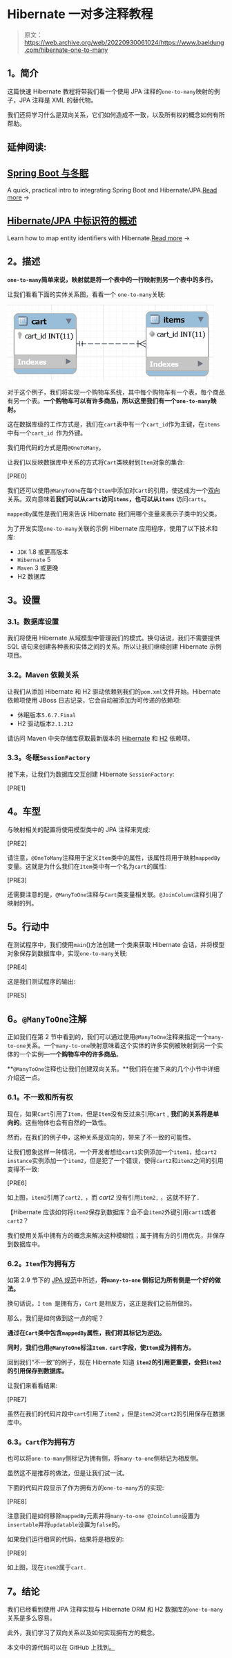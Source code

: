 # Hibernate 一对多注释教程

> 原文：<https://web.archive.org/web/20220930061024/https://www.baeldung.com/hibernate-one-to-many>

## **1。简介**

这篇快速 Hibernate 教程将带我们看一个使用 JPA 注释的`one-to-many`映射的例子，JPA 注释是 XML 的替代物。

我们还将学习什么是双向关系，它们如何造成不一致，以及所有权的概念如何有所帮助。

## 延伸阅读:

## [Spring Boot 与冬眠](/web/20221129005933/https://www.baeldung.com/spring-boot-hibernate)

A quick, practical intro to integrating Spring Boot and Hibernate/JPA.[Read more](/web/20221129005933/https://www.baeldung.com/spring-boot-hibernate) →

## [Hibernate/JPA 中标识符的概述](/web/20221129005933/https://www.baeldung.com/hibernate-identifiers)

Learn how to map entity identifiers with Hibernate.[Read more](/web/20221129005933/https://www.baeldung.com/hibernate-identifiers) →

## **2。描述**

**`one-to-many`简单来说，映射就是将一个表中的一行映射到另一个表中的多行。**

让我们看看下面的实体关系图，看看一个 `one-to-many`关联:

[![C-1](img/b0b30007c9b859a8f371cad4ed5fc2ec.png)](/web/20221129005933/https://www.baeldung.com/wp-content/uploads/2017/02/C-1.png)

对于这个例子，我们将实现一个购物车系统，其中每个购物车有一个表，每个商品有另一个表。**一个购物车可以有许多商品，所以这里我们有一个`one-to-many`映射。**

这在数据库级的工作方式是，我们在`cart`表中有一个`cart_id`作为主键，在`items`中有一个`cart_id `作为外键。

我们用代码的方式是用`@OneToMany`。

让我们以反映数据库中关系的方式将`Cart`类映射到`Item`对象的集合:

[PRE0]

我们还可以使用`@ManyToOne`在每个`Item`中添加对`Cart`的引用，使这成为一个[双向](https://web.archive.org/web/20221129005933/https://docs.jboss.org/hibernate/orm/4.1/manual/en-US/html/ch07.html#collections-bidirectional)关系。双向意味着**我们可以从`carts`访问`items`，也可以从`items`** 访问`carts`。

`mappedBy`属性是我们用来告诉 Hibernate 我们用哪个变量来表示子类中的父类。

为了开发实现`one-to-many`关联的示例 Hibernate 应用程序，使用了以下技术和库:

*   `JDK` 1.8 或更高版本
*   `Hibernate` 5
*   `Maven` 3 或更晚
*   H2 数据库

## **3。设置**

### **3.1。数据库设置**

我们将使用 Hibernate 从域模型中管理我们的模式。换句话说，我们不需要提供 SQL 语句来创建各种表和实体之间的关系。所以让我们继续创建 Hibernate 示例项目。

### **3.2。Maven 依赖关系**

让我们从添加 Hibernate 和 H2 驱动依赖到我们的`pom.xml`文件开始。Hibernate 依赖项使用 JBoss 日志记录，它会自动被添加为可传递的依赖项:

*   休眠版本`5.6.7.Final`
*   H2 驱动版本`2.1.212`

请访问 Maven 中央存储库获取最新版本的 [Hibernate](https://web.archive.org/web/20221129005933/https://search.maven.org/classic/#search%7Cga%7C1%7Ca%3A%22hibernate-core%22) 和 [H2](https://web.archive.org/web/20221129005933/https://search.maven.org/classic/#search%7Cga%7C1%7Cg%3A%22com.h2database%22) 依赖项。

### **3.3。冬眠`SessionFactory`**

接下来，让我们为数据库交互创建 Hibernate `SessionFactory`:

[PRE1]

## **4。车型**

与映射相关的配置将使用模型类中的 JPA 注释来完成:

[PRE2]

请注意，`@OneToMany`注释用于定义`Item`类中的属性，该属性将用于映射`mappedBy`变量。这就是为什么我们在`Item`类中有一个名为`cart`的属性:

[PRE3]

还需要注意的是，`@ManyToOne`注释与`Cart`类变量相关联。`@JoinColumn`注释引用了映射的列。

## **5。行动中**

在测试程序中，我们使用`main`()方法创建一个类来获取 Hibernate 会话，并将模型对象保存到数据库中，实现`one-to-many`关联:

[PRE4]

这是我们测试程序的输出:

[PRE5]

## **6。`@ManyToOne`注解**

正如我们在第 2 节中看到的，我们可以通过使用`@ManyToOne`注释来指定一个`many-to-one`关系。一个`many-to-one`映射意味着这个实体的许多实例被映射到另一个实体的一个实例—**一个购物车中的许多商品**。

**`@ManyToOne`注释也让我们创建双向关系。**我们将在接下来的几个小节中详细介绍这一点。

### **6.1。不一致和所有权**

现在，如果`Cart`引用了`Item`，但是`Item`没有反过来引用`Cart` , **我们的关系将是单向的**。这些物体也会有自然的一致性。

然而，在我们的例子中，这种关系是双向的，带来了不一致的可能性。

让我们想象这样一种情况，一个开发者想给`cart1`实例添加一个`item1`，给`cart2 instance`实例添加一个`item2`，但是犯了一个错误，使得`cart2`和`item2`之间的引用变得不一致:

[PRE6]

如上图，`item2`引用了`cart2,` ，而 *cart2* 没有引用`item2,` ，这就不好了`.`

【Hibernate 应该如何将`item2`保存到数据库？会不会`item2`外键引用`cart1`或者`cart2`？

我们使用关系中拥有方的概念来解决这种模糊性；属于拥有方的引用优先，并保存到数据库中。

### **6.2。`Item`作为拥有方**

如第 2.9 节下的 [JPA 规范](https://web.archive.org/web/20221129005933/https://download.oracle.com/otndocs/jcp/persistence-2.0-fr-eval-oth-JSpec/)中所述，**将`many-to-one` 侧标记为所有侧是一个好的做法。**

换句话说，`I` `tem `是拥有方，`Cart` 是相反方，这正是我们之前所做的。

那么，我们是如何做到这一点的呢？

**通过在`Cart`类中包含`mappedBy`属性，我们将其标记为逆边。**

**同时，我们也用`@ManyToOne`标注`Item.` `cart`字段，使`Item`成为拥有方。**

回到我们“不一致”的例子，现在 Hibernate 知道 **`item2`的引用更重要，会把`item2`的引用保存到数据库。**

让我们来看看结果:

[PRE7]

虽然在我们的代码片段中`cart`引用了`item2` ，但是`item2`对`cart2`的引用保存在数据库中。

### **6.3。`Cart`作为拥有方**

也可以将`one-to-many`侧标记为拥有侧，将`many-to-one`侧标记为相反侧。

虽然这不是推荐的做法，但是让我们试一试。

下面的代码片段显示了作为拥有方的`one-to-many`方的实现:

[PRE8]

注意我们是如何移除`mappedBy`元素并将`many-to-one @JoinColumn`设置为`insertable`并将`updatable`设置为`false`的。

如果我们运行相同的代码，结果将是相反的:

[PRE9]

如上图，现在`item2`属于`cart.`

## **7。结论**

我们已经看到使用 JPA 注释实现与 Hibernate ORM 和 H2 数据库的`one-to-many`关系是多么容易。

此外，我们学习了双向关系以及如何实现拥有方的概念。

本文中的源代码可以在 GitHub 上找到[。](https://web.archive.org/web/20221129005933/https://github.com/eugenp/tutorials/tree/master/persistence-modules/hibernate-annotations)